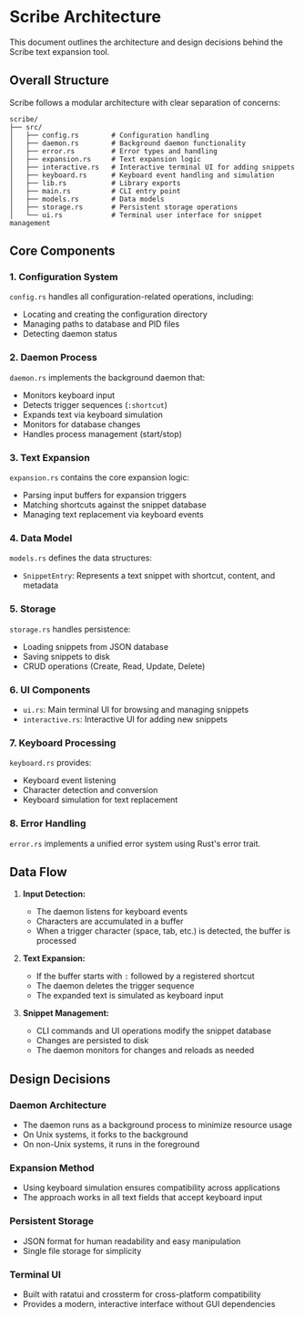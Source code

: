 # Scribe Architecture

This document outlines the architecture and design decisions behind the Scribe text expansion tool.

## Overall Structure

Scribe follows a modular architecture with clear separation of concerns:

```
scribe/
├── src/
│   ├── config.rs        # Configuration handling
│   ├── daemon.rs        # Background daemon functionality
│   ├── error.rs         # Error types and handling
│   ├── expansion.rs     # Text expansion logic
│   ├── interactive.rs   # Interactive terminal UI for adding snippets
│   ├── keyboard.rs      # Keyboard event handling and simulation
│   ├── lib.rs           # Library exports
│   ├── main.rs          # CLI entry point
│   ├── models.rs        # Data models
│   ├── storage.rs       # Persistent storage operations
│   └── ui.rs            # Terminal user interface for snippet management
```

## Core Components

### 1. Configuration System

`config.rs` handles all configuration-related operations, including:
- Locating and creating the configuration directory
- Managing paths to database and PID files
- Detecting daemon status

### 2. Daemon Process

`daemon.rs` implements the background daemon that:
- Monitors keyboard input
- Detects trigger sequences (`:shortcut`)
- Expands text via keyboard simulation
- Monitors for database changes
- Handles process management (start/stop)

### 3. Text Expansion

`expansion.rs` contains the core expansion logic:
- Parsing input buffers for expansion triggers
- Matching shortcuts against the snippet database
- Managing text replacement via keyboard events

### 4. Data Model

`models.rs` defines the data structures:
- `SnippetEntry`: Represents a text snippet with shortcut, content, and metadata

### 5. Storage

`storage.rs` handles persistence:
- Loading snippets from JSON database
- Saving snippets to disk
- CRUD operations (Create, Read, Update, Delete)

### 6. UI Components

- `ui.rs`: Main terminal UI for browsing and managing snippets
- `interactive.rs`: Interactive UI for adding new snippets

### 7. Keyboard Processing

`keyboard.rs` provides:
- Keyboard event listening
- Character detection and conversion
- Keyboard simulation for text replacement

### 8. Error Handling

`error.rs` implements a unified error system using Rust's error trait.

## Data Flow

1. **Input Detection:**
   - The daemon listens for keyboard events
   - Characters are accumulated in a buffer
   - When a trigger character (space, tab, etc.) is detected, the buffer is processed

2. **Text Expansion:**
   - If the buffer starts with `:` followed by a registered shortcut
   - The daemon deletes the trigger sequence
   - The expanded text is simulated as keyboard input

3. **Snippet Management:**
   - CLI commands and UI operations modify the snippet database
   - Changes are persisted to disk
   - The daemon monitors for changes and reloads as needed

## Design Decisions

### Daemon Architecture

- The daemon runs as a background process to minimize resource usage
- On Unix systems, it forks to the background
- On non-Unix systems, it runs in the foreground

### Expansion Method

- Using keyboard simulation ensures compatibility across applications
- The approach works in all text fields that accept keyboard input

### Persistent Storage

- JSON format for human readability and easy manipulation
- Single file storage for simplicity

### Terminal UI

- Built with ratatui and crossterm for cross-platform compatibility
- Provides a modern, interactive interface without GUI dependencies
